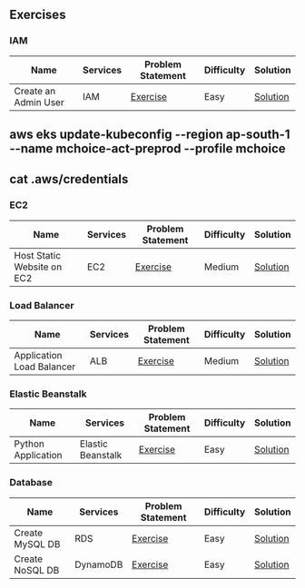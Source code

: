 ## Exercises



### IAM

|Name|Services|Problem Statement|Difficulty|Solution|
|--------|--------|------|----|----|
| Create an Admin User | IAM | [Exercise](Exercises/IAM_User/exercise.md) | Easy | [Solution](Exercises/IAM_User/solution.md) |




## aws eks update-kubeconfig --region ap-south-1 --name mchoice-act-preprod --profile mchoice
## cat .aws/credentials 



### EC2

|Name|Services|Problem Statement|Difficulty|Solution|
|--------|--------|------|----|----|
| Host Static Website on EC2 | EC2 | [Exercise](Exercises/Static_Website_EC2/exercise.md) | Medium | [Solution](Exercises/Static_Website_EC2/solution_static_website_EC2.md) |


### Load Balancer

|Name|Services|Problem Statement|Difficulty|Solution|
|--------|--------|------|----|----|
| Application Load Balancer | ALB | [Exercise](Exercises/Load_Balancer/exercise.md) | Medium | [Solution](Exercises/Load_Balancer/solution_lb.md) |

### Elastic Beanstalk

|Name|Services|Problem Statement|Difficulty|Solution|
|--------|--------|------|----|----|
| Python Application | Elastic Beanstalk | [Exercise](Exercises/Elastic_Beanstalk_Python_App/exercise.md) | Easy | [Solution](Exercises/Elastic_Beanstalk_Python_App/Solution_Elastic_Beanstalk_Python.md) |


### Database

|Name|Services|Problem Statement|Difficulty|Solution|
|--------|--------|------|----|----|
| Create MySQL DB | RDS | [Exercise](Exercises/Create_DB_RDS/exercise.md) | Easy | [Solution](Exercises/Create_DB_RDS/solution.md) |
| Create NoSQL DB | DynamoDB | [Exercise](Exercises/NoSQL_DynamoDB/exercise.md) | Easy | [Solution](Exercises/NoSQL_DynamoDB/solution.md) |

